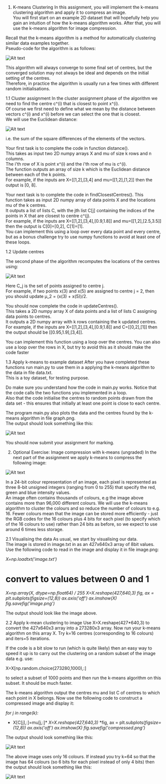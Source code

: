 1.  K-means Clustering
In this assignment, you will implement the k-means clustering algorithm and apply it to compress an image.    
You will first start on an example 2D dataset that will hopefully help you gain an intuition of how the k-means algorithm works. 
After that, you will use the k-means algorithm for image compression.

Recall that the k-means algorithm is a method for automatically clustering similar data examples together.    
Pseudo-code for the algorithm is as follows:

![Alt text](https://storage.googleapis.com/replit/images/1506532254010_a8cdd3e80472f40ec94cc2e49c471dea.png)

This algorithm will always converge to some final set of centres, but the converged solution may not always be ideal and depends on the initial setting of the centres.  
Therefore, in practice the algorithm is usually run a few times with different random initialisations.

1.1 Cluster assignment
In the cluster assignment phase of the algorithm we need to find the centre c^(i) that is closest to point x^(i).  
Of course we first need to define what we mean by the distance between vectors  c^(i) and x^(i) before we can select the one that is closest.  
We will use the Euclidean distance:

![Alt text](https://storage.googleapis.com/replit/images/1506533503173_3c3aba9266c6a13fa47e34b28888300f.png)


i.e. the sum of the square differences of the elements of the vectors.

Your first task is to complete the code in function distance().   
This takes as input two 2D numpy arrays X and mu of size k rows and n columns.  
The i'th row of X is point x^(i) and the i'th row of mu is c^(i).  
The function outputs an array of size k which is the Euclidean distance between each of the k points.  
For example, if the inputs are X=[[1,2],[3,4] and mu=[[1,2],[1,2]] then the output is [0, 8].

Your next task is to complete the code in findClosestCentres(). 
This function takes as input 2D numpy array of data points X and the locations mu of the k centres.   
It outputs a list of lists C, with the jth list C[j] containing the indices of the points in X that are closest to centre c^(j).   
For example, if the inputs are X=[[1,2],[3,4],[0.9,1.8]] and mu=[[1,2],[2.5,3.5]] then the output is C[0]=[0,2], C[1]=[1].  
You can implement this using a loop over every data point and every centre, but as a bonus challenge try to use numpy functions to avoid at least one of these loops.

1.2 Update centres

The second phase of the algorithm recomputes the locations of the centres using:

![Alt text](https://storage.googleapis.com/replit/images/1506534391029_b2225583924133665f888745dce47767.png)

Here C_j is the set of points assigned to centre j.   
For example,  if two points x(3) and x(5) are assigned to centre j = 2, then you should update μ_2 = (x(3) + x(5))/2.

You should now complete the code in updateCentres().  
This takes a 2D numpy array X of data points and a list of lists C assigning data points to centres.  
It outputs a 2D numpy array with k rows containing the k updated centres.   
For example, if the inputs are X=[[1,2],[3,4],[0.9,1.8]] and C=[[0,2],[1]] then the output should be [[0.95,1.9],[3,4]].

You can implement this function using a loop over the centres. 
You can also use a loop over the rows in X, but try to avoid this as it should make the code faster

1.3  Apply k-means to example dataset
After you have completed these functions run main.py to use them in a applying the k-means algorithm to the data in file data.txt.  
This is a toy dataset, for testing purpose.

Do make sure you understand how the code in main.py works. Notice that the code calls the two functions you implemented in a loop.    
Also that the code initialise the centres to random points drawn from the data set - this ensures that initially at least one point is close to each centre.

The program main.py also plots the data and the centres found by the k-means algorithm in file graph.png.  
The output should look something like this:

![Alt text](https://storage.googleapis.com/replit/images/1506541793250_bf74f5c504f72d76cfbf2f2837054072.png)

You should now submit your assignment for marking.

2.   Optional Exercise: Image compression with k-means  (ungraded)
In the next part of the assignment we apply k-means to compress the following image:

![Alt text](https://storage.googleapis.com/replit/images/1506546586234_4b3f4f1aa8113560169aba65839f6f28.png)

In a 24-bit colour representation of an image, each pixel is represented as three 8-bit unsigned integers (ranging from 0 to 255) that specify the red, green and blue intensity values.  
An image often contains thousands of colours, e.g the image above contains more than 96,000 different colours.   We will use the k-means algorithm to cluster the colours and so reduce the number of colours to e.g. 16.   Fewer colours mean that the image can be stored more efficiently - just the RGB codes for the 16 colours plus 4 bits for each pixel (to specify which of the 16 colours to use) rather than 24 bits as before, so we expect to use around 6 times less storage.

 2.1 Visualising the data
As usual, we start by visualising our data.  
The image is stored in image.txt in as an 427x640x3 array of 8bit values.   
Use the following code to read in the image and display it in file image.png:

*X=np.loadtxt('image.txt')*

# convert to values between 0 and 1
*X=np.array(X, dtype=np.float64) / 255*
*X=X.reshape(427,640,3)*
*fig, ax = plt.subplots(figsize=(12,8))*
*ax.axis('off')*
*ax.imshow(X)*
*fig.savefig('image.png')*

The output should look like the image above.

2.2 Apply k-mean clustering to image
Use X=X.reshape(427*640,3) to convert the 427x640x3 array into a 273280x3 array.  Now run your k-means algorithm on this array X.  Try k=16 centres (corresponding to 16 colours) and iters=5 iterations.

If the code is a bit slow to run (which is quite likely) then an easy way to speed it up is to carry out the clustering on a random subset of the image data e.g. use:

X=X[np.random.choice(273280,1000),:]

to select a subset of 1000 points and then run the k-means algorithm on this subset.  It should be much faster.

The k-means algorithm output the centres mu and list C of centres to which each point in X belongs.  Now use the following code to construct a compressed image and display it:

*for j in range(k):*
*    X[C[j],:]=mu[j,:]*
*X=X.reshape(427,640,3)*
*fig, ax = plt.subplots(*figsize=(12,8))*
*ax.axis('off')*
*ax.imshow(X)*
*fig.savefig('compressed.png')*

The output should look something like this:

![Alt text](https://storage.googleapis.com/replit/images/1506545058999_f93de1cb0aad290eb71cf22bb54005dc.png)

The above image uses only 16 colours.  If instead you try k=64 so that the image has 64 colours (so 6 bits for each pixel instead of only 4 bits) then the output should look something like this:

![Alt text](https://storage.googleapis.com/replit/images/1506546021128_209f3763593f843bceac3c36c84782f7.png)
